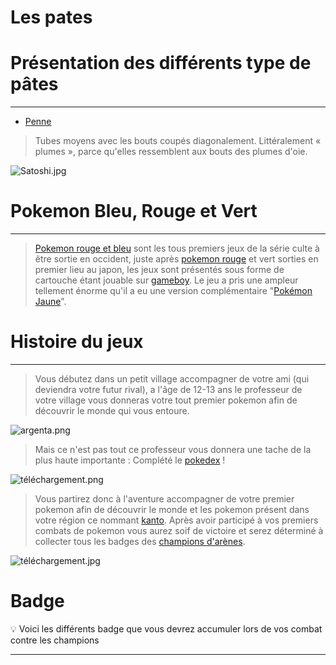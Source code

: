 # Les pates

# Présentation des différents type de pâtes 

---

- [Penne](https://www.panzani.fr)

> Tubes moyens avec les bouts coupés diagonalement.
> Littéralement « plumes », parce qu'elles ressemblent aux bouts des plumes d'oie.
> 

![Satoshi.jpg](WikiPokedia%201fd6c6a29b7d4dab98b3af26a4379f48/Satoshi.jpg)

# Pokemon Bleu, Rouge et Vert

---

> [Pokemon rouge et bleu](https://fr.wikipedia.org/wiki/Pokémon_Rouge_et_Bleu) sont les tous premiers jeux de la série culte à être sortie en occident, juste après [pokemon rouge](https://fr.wikipedia.org/wiki/Pok%C3%A9mon_Rouge_et_Bleu) et vert sorties en premier lieu au japon, les jeux sont présentés sous forme de cartouche étant jouable sur [gameboy](https://fr.wikipedia.org/wiki/Game_Boy). Le jeu a pris une ampleur tellement énorme qu'il a eu une version complémentaire "[Pokémon Jaune](https://fr.wikipedia.org/wiki/Pok%C3%A9mon_Jaune)".
> 

# Histoire du jeux

---

> Vous débutez dans un petit village accompagner de votre ami (qui deviendra votre futur rival), a l'âge de 12-13 ans le professeur de votre village vous donneras votre tout premier pokemon afin de découvrir le monde qui vous entoure.
> 

![argenta.png](WikiPokedia%201fd6c6a29b7d4dab98b3af26a4379f48/argenta.png)

> Mais ce n'est pas tout ce professeur vous donnera une tache de la plus haute importante : Complété le [pokedex](https://fr.wikipedia.org/wiki/Pok%C3%A9dex) !
> 

![téléchargement.png](WikiPokedia%201fd6c6a29b7d4dab98b3af26a4379f48/tlchargement.png)

> Vous partirez donc à l'aventure accompagner de votre premier pokemon afin de découvrir le monde et les pokemon présent dans votre région ce nommant [kanto](https://pokemon.fandom.com/wiki/Kanto). Après avoir participé à vos premiers combats de pokemon vous aurez soif de victoire et serez déterminé à collecter tous les badges des [champions d'arènes](https://www.pokepedia.fr/Champion_d%27Ar%C3%A8ne).
> 

![téléchargement.jpg](WikiPokedia%201fd6c6a29b7d4dab98b3af26a4379f48/tlchargement.jpg)

# Badge

<aside>
💡 Voici les différents badge que vous devrez accumuler lors de vos combat contre les champions

</aside>

---

